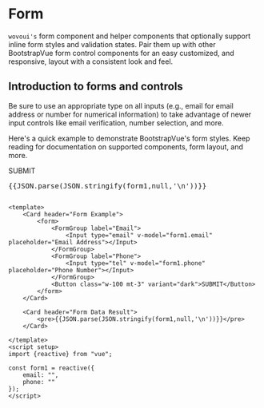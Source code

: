 # Form

`wovoui's` form component and helper components that optionally support inline form styles and validation states. Pair
them up with other BootstrapVue form control components for an easy customized, and responsive, layout with a consistent
look and feel.

## Introduction to forms and controls

Be sure to use an appropriate type on all inputs (e.g., email for email address or number for numerical information) to
take advantage of newer input controls like email verification, number selection, and more.

Here's a quick example to demonstrate BootstrapVue's form styles. Keep reading for documentation on supported
components, form layout, and more.

<WCard header="Form Example">
<form>
    <WFormGroup label="Email">
        <WInput type="email" v-model="form1.email" placeholder="Email Address"></WInput>
    </WFormGroup>
    <WFormGroup label="Phone">
        <WInput type="tel" v-model="form1.phone" placeholder="Phone Number"></WInput>
    </WFormGroup>
    <WButton class="w-100 mt-3" variant="dark">SUBMIT</WButton>
</form>
</WCard>

<WCard header="Form Data Result" class="mt-3">
    <pre>{{JSON.parse(JSON.stringify(form1,null,'\n'))}}</pre>
</WCard>

```vue

<template>
    <Card header="Form Example">
        <form>
            <FormGroup label="Email">
                <Input type="email" v-model="form1.email" placeholder="Email Address"></Input>
            </FormGroup>
            <FormGroup label="Phone">
                <Input type="tel" v-model="form1.phone" placeholder="Phone Number"></Input>
            </FormGroup>
            <Button class="w-100 mt-3" variant="dark">SUBMIT</Button>
        </form>
    </Card>

    <Card header="Form Data Result">
        <pre>{{JSON.parse(JSON.stringify(form1,null,'\n'))}}</pre>
    </Card>
    
</template>
<script setup>
import {reactive} from "vue";

const form1 = reactive({
    email: "",
    phone: ""
});
</script>
```
<script setup>
import {reactive} from "vue";
const form1=reactive({
    email:"",
    phone:""
});
</script>